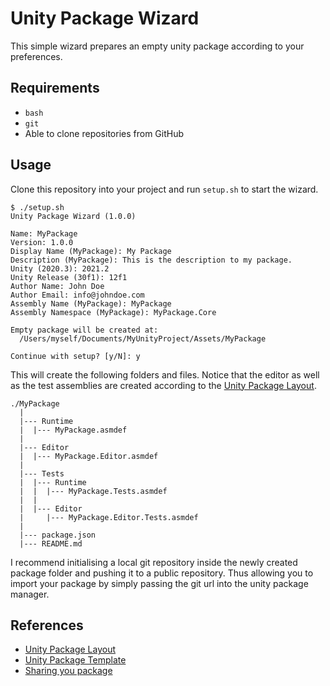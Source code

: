 # Unity Package Wizard

This simple wizard prepares an empty unity package according to your preferences.

## Requirements

- `bash`
- `git`
- Able to clone repositories from GitHub

## Usage

Clone this repository into your project and run `setup.sh` to start the wizard.

```
$ ./setup.sh
Unity Package Wizard (1.0.0)

Name: MyPackage
Version: 1.0.0
Display Name (MyPackage): My Package
Description (MyPackage): This is the description to my package.
Unity (2020.3): 2021.2
Unity Release (30f1): 12f1
Author Name: John Doe
Author Email: info@johndoe.com
Assembly Name (MyPackage): MyPackage
Assembly Namespace (MyPackage): MyPackage.Core

Empty package will be created at:
  /Users/myself/Documents/MyUnityProject/Assets/MyPackage

Continue with setup? [y/N]: y
```

This will create the following folders and files.
Notice that the editor as well as the test assemblies are created according to the [Unity Package Layout](https://docs.unity3d.com/Manual/cus-layout.html).

```
./MyPackage
  |
  |--- Runtime
  |  |--- MyPackage.asmdef
  |
  |--- Editor
  |  |--- MyPackage.Editor.asmdef
  |
  |--- Tests
  |  |--- Runtime
  |  |  |--- MyPackage.Tests.asmdef
  |  |
  |  |--- Editor
  |     |--- MyPackage.Editor.Tests.asmdef
  |
  |--- package.json
  |--- README.md
```

I recommend initialising a local git repository inside the newly created package folder and pushing it to a public repository.
Thus allowing you to import your package by simply passing the git url into the unity package manager.

## References

- [Unity Package Layout](https://docs.unity3d.com/Manual/cus-layout.html)
- [Unity Package Template](https://github.com/yanicksenn/unity-package-template)
- [Sharing you package](https://docs.unity3d.com/Manual/cus-share.html)
